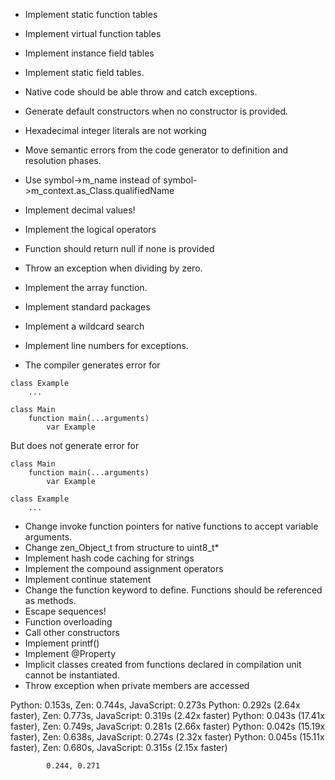  * Implement static function tables
 * Implement virtual function tables
 * Implement instance field tables
 * Implement static field tables.
 * Native code should be able throw and catch exceptions.
 * Generate default constructors when no constructor is provided.
 * Hexadecimal integer literals are not working
 * Move semantic errors from the code generator to definition and resolution phases.
 * Use symbol->m_name instead of symbol->m_context.as_Class.qualifiedName
 * Implement decimal values!
 * Implement the logical operators
 * Function should return null if none is provided
 * Throw an exception when dividing by zero.
 * Implement the array function.
 * Implement standard packages





 * Implement a wildcard search
 * Implement line numbers for exceptions.
 * The compiler generates error for
```
class Example
    ...

class Main
    function main(...arguments)
        var Example
```

But does not generate error for
```
class Main
    function main(...arguments)
        var Example

class Example
    ...
```

 * Change invoke function pointers for native functions to accept variable arguments.
 * Change zen_Object_t from structure to uint8_t*
 * Implement hash code caching for strings
 * Implement the compound assignment operators
 * Implement continue statement
 * Change the function keyword to define. Functions should be referenced as methods.
 * Escape sequences!
 * Function overloading
 * Call other constructors
 * Implement printf()
 * Implement @Property
 * Implicit classes created from functions declared in compilation unit cannot be instantiated.
 * Throw exception when private members are accessed

 Python: 0.153s, Zen: 0.744s, JavaScript: 0.273s
 Python: 0.292s (2.64x faster), Zen: 0.773s, JavaScript: 0.319s (2.42x faster)
 Python: 0.043s (17.41x faster), Zen: 0.749s, JavaScript: 0.281s (2.66x faster)
 Python: 0.042s (15.19x faster), Zen: 0.638s, JavaScript: 0.274s (2.32x faster)
 Python: 0.045s (15.11x faster), Zen: 0.680s, JavaScript: 0.315s (2.15x faster)

            0.244, 0.271